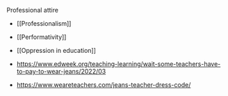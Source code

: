 Professional attire

- [[Professionalism]]
- [[Performativity]]
- [[Oppression in education]]

- https://www.edweek.org/teaching-learning/wait-some-teachers-have-to-pay-to-wear-jeans/2022/03

- https://www.weareteachers.com/jeans-teacher-dress-code/

